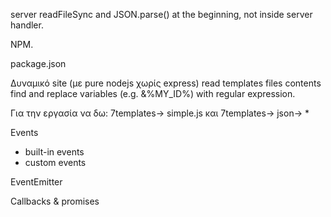 server readFileSync and JSON.parse() at the beginning, not inside server handler.

NPM.

package.json

Δυναμικό site (με pure nodejs χωρίς express)
read templates files contents
find and replace variables (e.g. &%MY_ID%) with regular expression.

Για την εργασία να δω: 7templates-> simple.js και 7templates-> json-> \*

Events
- built-in events
- custom events

EventEmitter

Callbacks & promises
